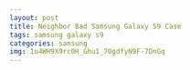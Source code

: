 ```yaml
---
layout: post
title: Neighbor Bad Samsung Galaxy S9 Case
tags: samsung galaxy s9
categories: samsung
img: 1u4WH9X9rc0H_Ghu1_70gdfyN9F-7DnGq
---
```


